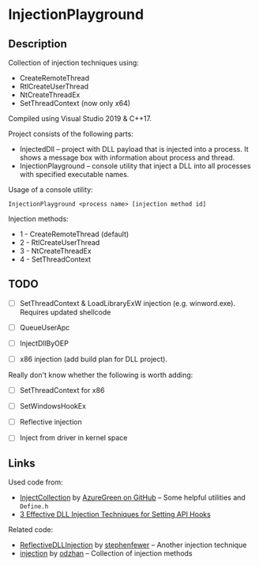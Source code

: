 # InjectionPlayground

## Description

Collection of injection techniques using:
* CreateRemoteThread
* RtlCreateUserThread
* NtCreateThreadEx
* SetThreadContext (now only x64)

Compiled using Visual Studio 2019 & C++17.

Project consists of the following parts:
* InjectedDll &ndash; project with DLL payload that is injected into a process. It shows a message box with information about process and thread.
* InjectionPlayground &ndash; console utility that inject a DLL into all processes with specified executable names.

Usage of a console utility:

```
InjectionPlayground <process name> [injection method id]
```

Injection methods:
* 1 - CreateRemoteThread (default)
* 2 - RtlCreateUserThread
* 3 - NtCreateThreadEx
* 4 - SetThreadContext


## TODO

* [ ] SetThreadContext & LoadLibraryExW injection (e.g. winword.exe). Requires updated shellcode
* [ ] QueueUserApc
* [ ] InjectDllByOEP
* [ ] x86 injection (add build plan for DLL project).


Really don't know whether the following is worth adding:
* [ ] SetThreadContext for x86
* [ ] SetWindowsHookEx
* [ ] Reflective injection
* [ ] Inject from driver in kernel space


## Links

Used code from:
* [InjectCollection](https://github.com/AzureGreen/InjectCollection/) by [AzureGreen on GitHub](https://github.com/AzureGreen) &ndash; Some helpful utilities and `Define.h`
* [3 Effective DLL Injection Techniques for Setting API Hooks](https://www.apriorit.com/dev-blog/679-windows-dll-injection-for-api-hooks)

Related code:
* [ReflectiveDLLInjection](https://github.com/stephenfewer/ReflectiveDLLInjection) by [stephenfewer](https://github.com/stephenfewer) &ndash; Another injection technique
* [injection](https://github.com/odzhan/injection) by [odzhan](https://github.com/odzhan/injection) &ndash; Collection of injection methods
